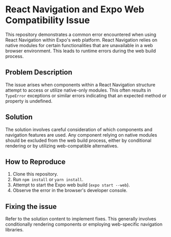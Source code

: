 # React Navigation and Expo Web Compatibility Issue

This repository demonstrates a common error encountered when using React Navigation within Expo's web platform.  React Navigation relies on native modules for certain functionalities that are unavailable in a web browser environment. This leads to runtime errors during the web build process.

## Problem Description

The issue arises when components within a React Navigation structure attempt to access or utilize native-only modules.  This often results in `TypeError` exceptions or similar errors indicating that an expected method or property is undefined.

## Solution

The solution involves careful consideration of which components and navigation features are used.  Any component relying on native modules should be excluded from the web build process, either by conditional rendering or by utilizing web-compatible alternatives.

## How to Reproduce

1. Clone this repository.
2. Run `npm install` or `yarn install`.
3. Attempt to start the Expo web build (`expo start --web`).
4. Observe the error in the browser's developer console.

## Fixing the issue
Refer to the solution content to implement fixes.  This generally involves conditionally rendering components or employing web-specific navigation libraries.